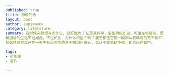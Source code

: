 ```yaml
--- 
published: true
title: 想说的话
layout: post
author: sunswayne
category: literature
summary: 有时候突然想写点什么，就好像为了记录某件事，生怕稍纵即逝。可坐在电脑前，思想却犹如断了线的风筝。
新加坡的生活不过如此。不过如此，为什么用这个词？我不相信它能一瞬间从我脑海的万千词汇中蹦跶出来，
我始终感觉自己在一天中有太多的想法不知如何表达，自认不能笔耕不辍，却也乐在其中。

tags: 
- 新加坡
- 写作

---
```



